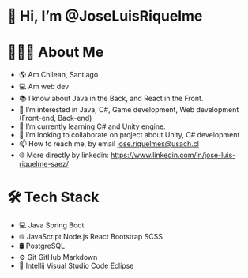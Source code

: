 # 👋 Hi, I’m @JoseLuisRiquelme
# 👨🏻‍💻  About Me
- 🌎 Am Chilean, Santiago
- 💻 Am web dev
- 📚 I know about Java in the Back, and React in the Front.
- 👀 I’m interested in Java, C#, Game development, Web development (Front-end, Back-end)
- 🌱 I’m currently learning C# and Unity engine.
- 💞️ I’m looking to collaborate on project about Unity, C# development
- 📫 How to reach me, by email jose.riquelmes@usach.cl
- 🌐 More directly by linkedin: https://www.linkedin.com/in/jose-luis-riquelme-saez/

# 🛠  Tech Stack
* 💻   Java Spring Boot 
* 🌐   JavaScript Node.js React Bootstrap SCSS 
* 🛢   PostgreSQL 
* ⚙️   Git GitHub Markdown
* 🔧   Intellij Visual Studio Code  Eclipse

<!---
JoseLuisRiquelme/JoseLuisRiquelme is a ✨ special ✨ repository because its `README.md` (this file) appears on your GitHub profile.
You can click the Preview link to take a look at your changes.
--->
